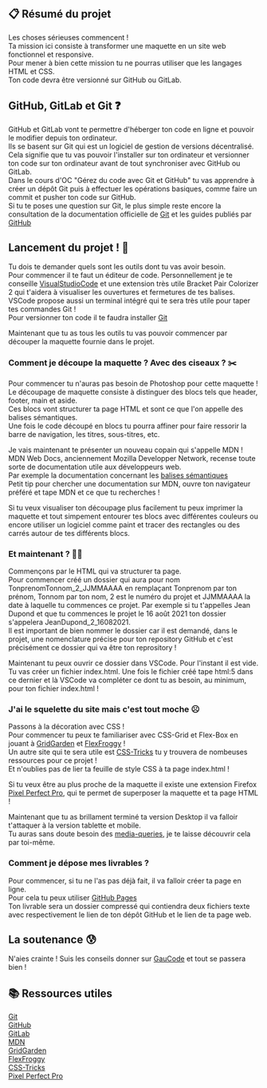 ## 📋 Résumé du projet  

Les choses sérieuses commencent !  
Ta mission ici consiste à transformer une maquette en un site web fonctionnel et responsive.  
Pour mener à bien cette mission tu ne pourras utiliser que les langages HTML et CSS.  
Ton code devra être versionné sur GitHub ou GitLab.  


## GitHub, GitLab et Git ❓  
GitHub et GitLab vont te permettre d'héberger ton code en ligne et pouvoir le modifier depuis ton ordinateur.  
Ils se basent sur Git qui est un logiciel de gestion de versions décentralisé. Cela signifie que tu vas pouvoir l'installer sur ton ordinateur et versionner ton code sur ton ordinateur avant de tout synchroniser avec GitHub ou GitLab.  
Dans le cours d'OC "Gérez du code avec Git et GitHub" tu vas apprendre à créer un dépôt Git puis à effectuer les opérations basiques, comme faire un commit et pusher ton code sur GitHub.  
Si tu te poses une question sur Git, le plus simple reste encore la consultation de la documentation officielle de [Git](https://git-scm.com/) et les guides publiés par [GitHub](https://github.com/git-guides/)  


## Lancement du projet ! 🚀  
Tu dois te demander quels sont les outils dont tu vas avoir besoin.  
Pour commencer il te faut un éditeur de code. Personnellement je te conseille [VisualStudioCode](https://code.visualstudio.com/) et une extension très utile Bracket Pair Colorizer 2 qui t'aidera à visualiser les ouvertures et fermetures de tes balises. VSCode propose aussi un terminal intégré qui te sera très utile pour taper tes commandes Git !  
Pour versionner ton code il te faudra installer [Git](https://git-scm.com/downloads)  

Maintenant que tu as tous les outils tu vas pouvoir commencer par découper la maquette fournie dans le projet.  


### Comment je découpe la maquette ? Avec des ciseaux ? ✂️  
Pour commencer tu n'auras pas besoin de Photoshop pour cette maquette !  
Le découpage de maquette consiste à distinguer des blocs tels que header, footer, main et aside.  
Ces blocs vont structurer ta page HTML et sont ce que l'on appelle des balises sémantiques.  
Une fois le code découpé en blocs tu pourra affiner pour faire ressorir la barre de navigation, les titres, sous-titres, etc.  

Je vais maintenant te présenter un nouveau copain qui s'appelle MDN !  
MDN Web Docs, anciennement Mozilla Developper Network, recense toute sorte de documentation utile aux développeurs web.  
Par exemple la documentation concernant les [balises sémantiques](https://developer.mozilla.org/fr/docs/Learn/Accessibility/HTML)  
Petit tip pour chercher une documentation sur MDN, ouvre ton navigateur préféré et tape MDN et ce que tu recherches !  

Si tu veux visualiser ton découpage plus facilement tu peux imprimer la maquette et tout simpement entourer tes blocs avec différentes couleurs ou encore utiliser un logiciel comme paint et tracer des rectangles ou des carrés autour de tes différents blocs.  


### Et maintenant ? 🤷‍♂️  
Commençons par le HTML qui va structurer ta page.  
Pour commencer créé un dossier qui aura pour nom TonprenomTonnom_2_JJMMAAAA en remplaçant Tonprenom par ton prénom, Tonnom par ton nom, 2 est le numéro du projet et JJMMAAAA la date à laquelle tu commences ce projet. Par exemple si tu t'appelles Jean Dupond et que tu commences le projet le 16 août 2021 ton dossier s'appelera JeanDupond_2_16082021.  
Il est important de bien nommer le dossier car il est demandé, dans le projet, une nomenclature précise pour ton repository GitHub et c'est précisément ce dossier qui va être ton reprository !  

Maintenant tu peux ouvrir ce dossier dans VSCode. Pour l'instant il est vide.  
Tu vas créer un fichier index.html. Une fois le fichier créé tape html:5 dans ce dernier et là VSCode va compléter ce dont tu as besoin, au minimum, pour ton fichier index.html !  


### J'ai le squelette du site mais c'est tout moche ☹️  
Passons à la décoration avec CSS !  
Pour commencer tu peux te familiariser avec CSS-Grid et Flex-Box en jouant à [GridGarden](https://cssgridgarden.com/#fr) et [FlexFroggy](https://flexboxfroggy.com/#fr) !  
Un autre site qui te sera utile est [CSS-Tricks](https://css-tricks.com/) tu y trouvera de nombeuses ressources pour ce projet !  
Et n'oublies pas de lier ta feuille de style CSS à ta page index.html !  

Si tu veux être au plus proche de la maquette il existe une extension Firefox [Pixel Perfect Pro](https://addons.mozilla.org/en-US/firefox/addon/pixel-perfect-pro/), qui te permet de superposer la maquette et ta page HTML !  

Maintenant que tu as brillament terminé ta version Desktop il va falloir t'attaquer à la version tablette et mobile.  
Tu auras sans doute besoin des [media-queries](https://developer.mozilla.org/fr/docs/Web/CSS/Media_Queries/Using_media_queries), je te laisse découvrir cela par toi-même.  


### Comment je dépose mes livrables ?  
Pour commencer, si tu ne l'as pas déjà fait, il va falloir créer ta page en ligne.  
Pour cela tu peux utiliser [GitHub Pages](https://docs.github.com/en/pages)  
Ton livrable sera un dossier compressé qui contiendra deux fichiers texte avec respectivement le lien de ton dépôt GitHub et le lien de ta page web.  


## La soutenance 😰  
N'aies crainte ! Suis les conseils donner sur [GauCode](https://www.gaucode.fr/article/transverse/bien-preparer-sa-soutenance) et tout se passera bien !  


## 📚 Ressources utiles
[Git](https://git-scm.com/)  
[GitHub](https://github.com/)  
[GitLab](https://about.gitlab.com/)  
[MDN](https://developer.mozilla.org/fr/docs/Mozilla)  
[GridGarden](https://cssgridgarden.com/#fr)  
[FlexFroggy](https://flexboxfroggy.com/#fr)  
[CSS-Tricks](https://css-tricks.com/)  
[Pixel Perfect Pro](https://addons.mozilla.org/en-US/firefox/addon/pixel-perfect-pro/)
